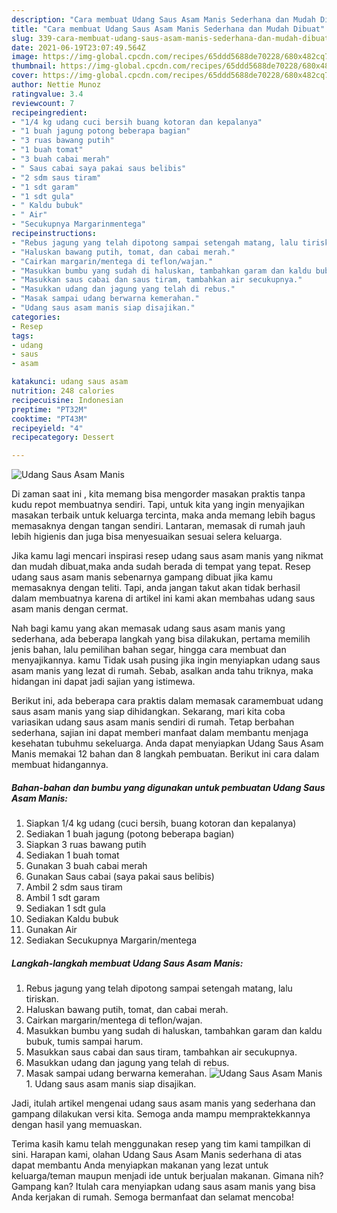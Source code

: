 ```yaml
---
description: "Cara membuat Udang Saus Asam Manis Sederhana dan Mudah Dibuat"
title: "Cara membuat Udang Saus Asam Manis Sederhana dan Mudah Dibuat"
slug: 339-cara-membuat-udang-saus-asam-manis-sederhana-dan-mudah-dibuat
date: 2021-06-19T23:07:49.564Z
image: https://img-global.cpcdn.com/recipes/65ddd5688de70228/680x482cq70/udang-saus-asam-manis-foto-resep-utama.jpg
thumbnail: https://img-global.cpcdn.com/recipes/65ddd5688de70228/680x482cq70/udang-saus-asam-manis-foto-resep-utama.jpg
cover: https://img-global.cpcdn.com/recipes/65ddd5688de70228/680x482cq70/udang-saus-asam-manis-foto-resep-utama.jpg
author: Nettie Munoz
ratingvalue: 3.4
reviewcount: 7
recipeingredient:
- "1/4 kg udang cuci bersih buang kotoran dan kepalanya"
- "1 buah jagung potong beberapa bagian"
- "3 ruas bawang putih"
- "1 buah tomat"
- "3 buah cabai merah"
- " Saus cabai saya pakai saus belibis"
- "2 sdm saus tiram"
- "1 sdt garam"
- "1 sdt gula"
- " Kaldu bubuk"
- " Air"
- "Secukupnya Margarinmentega"
recipeinstructions:
- "Rebus jagung yang telah dipotong sampai setengah matang, lalu tiriskan."
- "Haluskan bawang putih, tomat, dan cabai merah."
- "Cairkan margarin/mentega di teflon/wajan."
- "Masukkan bumbu yang sudah di haluskan, tambahkan garam dan kaldu bubuk, tumis sampai harum."
- "Masukkan saus cabai dan saus tiram, tambahkan air secukupnya."
- "Masukkan udang dan jagung yang telah di rebus."
- "Masak sampai udang berwarna kemerahan."
- "Udang saus asam manis siap disajikan."
categories:
- Resep
tags:
- udang
- saus
- asam

katakunci: udang saus asam 
nutrition: 248 calories
recipecuisine: Indonesian
preptime: "PT32M"
cooktime: "PT43M"
recipeyield: "4"
recipecategory: Dessert

---
```



![Udang Saus Asam Manis](https://img-global.cpcdn.com/recipes/65ddd5688de70228/680x482cq70/udang-saus-asam-manis-foto-resep-utama.jpg)

Di zaman  saat ini , kita memang bisa mengorder masakan praktis tanpa kudu repot membuatnya sendiri. Tapi, untuk kita yang ingin menyajikan masakan terbaik untuk keluarga tercinta, maka anda memang lebih bagus memasaknya dengan tangan sendiri. Lantaran, memasak di rumah jauh lebih higienis dan juga bisa menyesuaikan sesuai selera keluarga.

Jika kamu lagi mencari inspirasi resep udang saus asam manis yang nikmat dan mudah dibuat,maka anda sudah berada di tempat yang tepat. Resep udang saus asam manis  sebenarnya gampang dibuat jika kamu memasaknya dengan teliti. Tapi, anda jangan takut akan tidak berhasil dalam membuatnya 
karena di artikel ini kami akan membahas udang saus asam manis dengan cermat.  



Nah bagi kamu yang akan memasak udang saus asam manis yang sederhana, ada beberapa langkah yang bisa dilakukan, pertama memilih jenis bahan, lalu pemilihan bahan segar, hingga cara membuat dan menyajikannya. kamu Tidak usah pusing jika ingin menyiapkan udang saus asam manis yang lezat di rumah. Sebab, asalkan anda  tahu triknya, maka hidangan ini dapat jadi sajian yang istimewa.

Berikut ini, ada beberapa cara praktis  dalam memasak caramembuat udang saus asam manis yang siap dihidangkan. Sekarang, mari kita coba variasikan udang saus asam manis sendiri di rumah. Tetap berbahan sederhana, sajian ini dapat memberi manfaat dalam membantu menjaga kesehatan tubuhmu sekeluarga. Anda dapat menyiapkan Udang Saus Asam Manis memakai 12 bahan dan 8 langkah pembuatan. Berikut ini cara dalam membuat hidangannya.

<!--inarticleads1-->

##### Bahan-bahan dan bumbu yang digunakan untuk pembuatan Udang Saus Asam Manis:

1. Siapkan 1/4 kg udang (cuci bersih, buang kotoran dan kepalanya)
1. Sediakan 1 buah jagung (potong beberapa bagian)
1. Siapkan 3 ruas bawang putih
1. Sediakan 1 buah tomat
1. Gunakan 3 buah cabai merah
1. Gunakan  Saus cabai (saya pakai saus belibis)
1. Ambil 2 sdm saus tiram
1. Ambil 1 sdt garam
1. Sediakan 1 sdt gula
1. Sediakan  Kaldu bubuk
1. Gunakan  Air
1. Sediakan Secukupnya Margarin/mentega




<!--inarticleads2-->

##### Langkah-langkah membuat Udang Saus Asam Manis:

1. Rebus jagung yang telah dipotong sampai setengah matang, lalu tiriskan.
1. Haluskan bawang putih, tomat, dan cabai merah.
1. Cairkan margarin/mentega di teflon/wajan.
1. Masukkan bumbu yang sudah di haluskan, tambahkan garam dan kaldu bubuk, tumis sampai harum.
1. Masukkan saus cabai dan saus tiram, tambahkan air secukupnya.
1. Masukkan udang dan jagung yang telah di rebus.
1. Masak sampai udang berwarna kemerahan.
<img src="//assets-global.cpcdn.com/assets/icons/button_play-2c75c40dde080a61004c1f40b05d8f140eaff45d7e9e6481dc71c63d2e7c4909.png" alt="Udang Saus Asam Manis">1. Udang saus asam manis siap disajikan.




Jadi, itulah artikel mengenai  udang saus asam manis  yang sederhana dan gampang dilakukan versi kita. Semoga anda mampu mempraktekkannya dengan hasil yang memuaskan. 

Terima kasih kamu telah menggunakan resep yang tim kami tampilkan di sini. Harapan kami, olahan  Udang Saus Asam Manis sederhana di atas dapat membantu Anda menyiapkan makanan yang lezat untuk keluarga/teman maupun menjadi ide untuk berjualan makanan. Gimana nih? Gampang kan? Itulah cara menyiapkan udang saus asam manis yang bisa Anda kerjakan di rumah. Semoga bermanfaat dan selamat mencoba!

